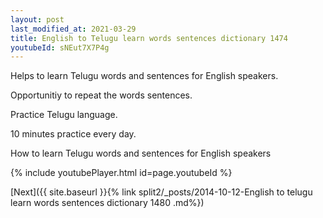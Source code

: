 ```yaml
---
layout: post
last_modified_at: 2021-03-29
title: English to Telugu learn words sentences dictionary 1474 
youtubeId: sNEut7X7P4g
---
```

 
 
Helps to learn Telugu words and sentences for English speakers.

Opportunitiy to repeat the words sentences. 

Practice Telugu language. 
 
10 minutes practice every day. 
 
How to learn Telugu words and sentences for English speakers 
 
{% include youtubePlayer.html id=page.youtubeId %}
 
 
[Next]({{ site.baseurl }}{% link  split2/_posts/2014-10-12-English to telugu learn words sentences dictionary 1480 .md%})
 
